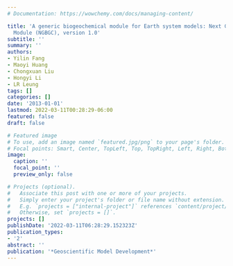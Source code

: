 ```yaml
---
# Documentation: https://wowchemy.com/docs/managing-content/

title: 'A generic biogeochemical module for Earth system models: Next Generation BioGeoChemical
  Module (NGBGC), version 1.0'
subtitle: ''
summary: ''
authors:
- Yilin Fang
- Maoyi Huang
- Chongxuan Liu
- Hongyi Li
- LR Leung
tags: []
categories: []
date: '2013-01-01'
lastmod: 2022-03-11T00:28:29-06:00
featured: false
draft: false

# Featured image
# To use, add an image named `featured.jpg/png` to your page's folder.
# Focal points: Smart, Center, TopLeft, Top, TopRight, Left, Right, BottomLeft, Bottom, BottomRight.
image:
  caption: ''
  focal_point: ''
  preview_only: false

# Projects (optional).
#   Associate this post with one or more of your projects.
#   Simply enter your project's folder or file name without extension.
#   E.g. `projects = ["internal-project"]` references `content/project/deep-learning/index.md`.
#   Otherwise, set `projects = []`.
projects: []
publishDate: '2022-03-11T06:28:29.152323Z'
publication_types:
- '2'
abstract: ''
publication: '*Geoscientific Model Development*'
---
```

